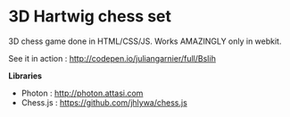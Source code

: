 3D Hartwig chess set 
====================

3D chess game done in HTML/CSS/JS.
Works AMAZINGLY only in webkit.

See it in action : http://codepen.io/juliangarnier/full/BsIih

**Libraries**

* Photon : http://photon.attasi.com
* Chess.js : https://github.com/jhlywa/chess.js

